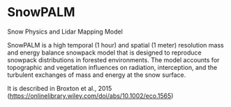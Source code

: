 # SnowPALM
Snow Physics and Lidar Mapping Model

SnowPALM is a high temporal (1 hour) and spatial (1 meter) resolution mass and energy balance snowpack model that is designed to reproduce snowpack distributions in forested environments. The model accounts for topographic and vegetation influences on radiation, interception, and the turbulent exchanges of mass and energy at the snow surface. 

It is described in Broxton et al., 2015 (https://onlinelibrary.wiley.com/doi/abs/10.1002/eco.1565)
